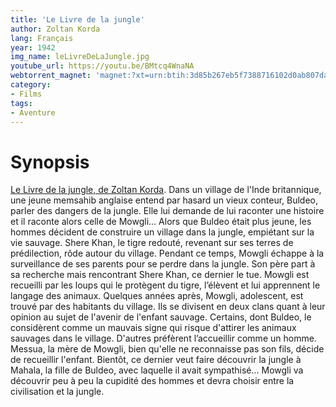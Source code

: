 ```yaml
---
title: 'Le Livre de la jungle'
author: Zoltan Korda
lang: Français
year: 1942
img_name: leLivreDeLaJungle.jpg
youtube_url: https://youtu.be/BMtcq4WnaNA
webtorrent_magnet: 'magnet:?xt=urn:btih:3d85b267eb5f7388716102d0ab807da5ea2e496f&dn=rFFP9LAsWCzu.mp4&tr=udp://explodie.org:6969&tr=udp://tracker.coppersurfer.tk:6969&tr=udp://tracker.empire-js.us:1337&tr=udp://tracker.leechers-paradise.org:6969&tr=udp://tracker.opentrackr.org:1337&tr=wss://tracker.btorrent.xyz&tr=wss://tracker.fastcast.nz&tr=wss://tracker.openwebtorrent.com&as=https://seed01.bitchute.com/8929/rFFP9LAsWCzu.mp4&as=https://seed02.bitchute.com/8929/rFFP9LAsWCzu.mp4&as=https://seed03.bitchute.com/8929/rFFP9LAsWCzu.mp4&xs=https://www.bitchute.com/torrent/8929/rFFP9LAsWCzu.torrent'
category:
- Films
tags:
- Aventure
---
```



# Synopsis
[Le Livre de la jungle, de Zoltan Korda](https://www.amazon.fr/gp/product/B01BE28LYO/ref=as_li_tl?ie=UTF8&tag=ctimes-21&camp=1642&creative=6746&linkCode=as2&creativeASIN=B01BE28LYO&linkId=64fb47dea9632d66d5d2cde917537763). Dans un village de l'Inde britannique, une jeune memsahib anglaise entend par hasard un vieux conteur, Buldeo, parler des dangers de la jungle. Elle lui demande de lui raconter une histoire et il raconte alors celle de Mowgli... Alors que Buldeo était plus jeune, les hommes décident de construire un village dans la jungle, empiétant sur la vie sauvage. Shere Khan, le tigre redouté, revenant sur ses terres de prédilection, rôde autour du village. Pendant ce temps, Mowgli échappe à la surveillance de ses parents pour se perdre dans la jungle. Son père part à sa recherche mais rencontrant Shere Khan, ce dernier le tue. Mowgli est recueilli par les loups qui le protègent du tigre, l’élèvent et lui apprennent le langage des animaux. Quelques années après, Mowgli, adolescent, est trouvé par des habitants du village. Ils se divisent en deux clans quant à leur opinion au sujet de l'avenir de l'enfant sauvage. Certains, dont Buldeo, le considèrent comme un mauvais signe qui risque d'attirer les animaux sauvages dans le village. D'autres préfèrent l’accueillir comme un homme. Messua, la mère de Mowgli, bien qu'elle ne reconnaisse pas son fils, décide de recueillir l'enfant. Bientôt, ce dernier veut faire découvrir la jungle à Mahala, la fille de Buldeo, avec laquelle il avait sympathisé... Mowgli va découvrir peu à peu la cupidité des hommes et devra choisir entre la civilisation et la jungle.
